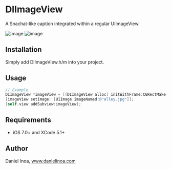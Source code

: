 DIImageView
===========

A Snachat-like caption integrated within a regular UIImageView.

![image](https://github.com/danielinoa/DIImageView/blob/master/Screenshots/ss1.png)
![image](https://github.com/danielinoa/DIImageView/blob/master/Screenshots/ss2.png)

Installation
------------

Simply add DIImageView.h/m into your project.

Usage
-----
```objective-c
// Example
DIImageView *imageView = [[DIImageView alloc] initWithFrame:CGRectMake(0, 0, 320, 320)];
[imageView setImage: [UIImage imageNamed:@"alley.jpg"]];
[self.view addSubview:imageView];
```

## Requirements

* iOS 7.0+ and XCode 5.1+

Author
------

Daniel Inoa, www.danielinoa.com

